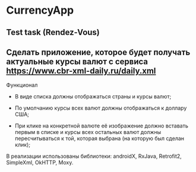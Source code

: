 # CurrencyApp

Test task (Rendez-Vous)
-
Сделать приложение, которое будет получать актуальные курсы валют 
с сервиса https://www.cbr-xml-daily.ru/daily.xml
-

Функционал

- В виде списка должны отображаться страны и курсы валют;

- По умолчанию курсы всех валют должны отображаться к доллару США; 

- При клике на конкретной валюте её изображение должно вставать первым в списке и курсы всех остальных валют должны пересчитываться к той, которая выбрана (на которую был сделан клик);


В реализации использованы библиотеки: androidX, RxJava, Retrofit2, SimpleXml, OkHTTP, Moxy. 
